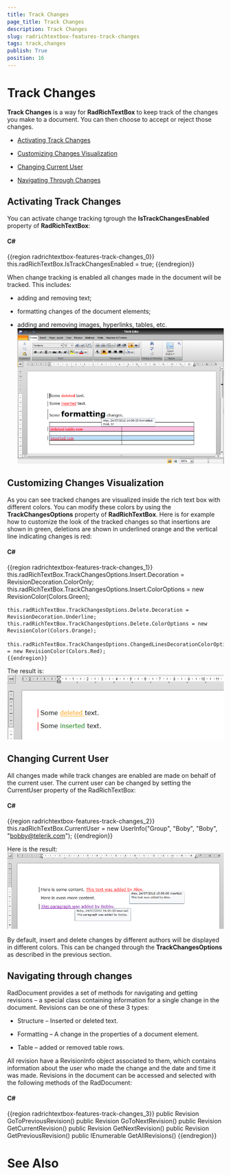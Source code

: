 ```yaml
---
title: Track Changes
page_title: Track Changes
description: Track Changes
slug: radrichtextbox-features-track-changes
tags: track,changes
publish: True
position: 16
---
```


# Track Changes



__Track Changes__ is a way for __RadRichTextBox__ to keep track of the changes you make to a document. You can then choose to accept or reject those changes.
      

* [Activating Track Changes](#activating-track-changes)

* [Customizing Changes Visualization](#customizing-changes-visualization)

* [Changing Current User](#changing-current-user)

* [Navigating Through Changes](#navigating-through-changes)

## Activating Track Changes

You can activate change tracking tgrough the __IsTrackChangesEnabled__ property of __RadRichTextBox__:
        

#### __C#__

{{region radrichtextbox-features-track-changes_0}}
	this.radRichTextBox.IsTrackChangesEnabled = true;
	{{endregion}}



When change tracking is enabled all changes made in the document will be tracked. This includes: 

* adding and removing text;

* formatting changes of the document elements;

* adding and removing images, hyperlinks, tables, etc.![Rad Rich Text Box Features Track Changes 0](images/RadRichTextBox_Features_Track_Changes_0.png)

## Customizing Changes Visualization

As you can see tracked changes are visualized inside the rich text box with different colors.
          You can modify these colors by using the __TrackChangesOptions__ property of __RadRichTextBox__.
          Here is for example how to customize the look of the tracked changes so that insertions are shown in green,
          deletions are shown in underlined orange and the vertical line indicating changes is red:
        

#### __C#__

{{region radrichtextbox-features-track-changes_1}}
	this.radRichTextBox.TrackChangesOptions.Insert.Decoration = RevisionDecoration.ColorOnly;
	this.radRichTextBox.TrackChangesOptions.Insert.ColorOptions = new RevisionColor(Colors.Green);
	
	this.radRichTextBox.TrackChangesOptions.Delete.Decoration = RevisionDecoration.Underline;
	this.radRichTextBox.TrackChangesOptions.Delete.ColorOptions = new RevisionColor(Colors.Orange);
	
	this.radRichTextBox.TrackChangesOptions.ChangedLinesDecorationColorOptions.ColorOptions = new RevisionColor(Colors.Red);
	{{endregion}}



The result is:![Rad Rich Text Box Features Track Changes 1](images/RadRichTextBox_Features_Track_Changes_1.png)

## Changing Current User

All changes made while track changes are enabled are made on behalf of the current user. The current user can be changed by setting the CurrentUser property of the RadRichTextBox:

#### __C#__

{{region radrichtextbox-features-track-changes_2}}
	this.radRichTextBox.CurrentUser = new UserInfo("Group", "Boby", "Boby", "bobby@telerik.com");
	{{endregion}}



Here is the result:![Rad Rich Text Box Features Track Changes 2](images/RadRichTextBox_Features_Track_Changes_2.png)

By default, insert and delete changes by different authors will be displayed in different colors. This can be changed through the __TrackChangesOptions__ as described in the previous section.
        

## Navigating through changes

RadDocument provides a set of methods for navigating and getting revisions – a special class containing information for a single change in the document. Revisions can be one of these 3 types: 

* Structure – Inserted or deleted text.

* Formatting – A change in the properties of a document element.

* Table – added or removed table rows.

All revision have a RevisionInfo object associated to them, which contains information about the user who made the change and the date and time it was made. Revisions in the document can be accessed and selected with the following methods of the RadDocument:

#### __C#__

{{region radrichtextbox-features-track-changes_3}}
	public Revision GoToPreviousRevision()
	public Revision GoToNextRevision()
	public Revision GetCurrentRevision()
	public Revision GetNextRevision()
	public Revision GetPreviousRevision()
	public IEnumerable<Revision> GetAllRevisions()
	{{endregion}}



# See Also
